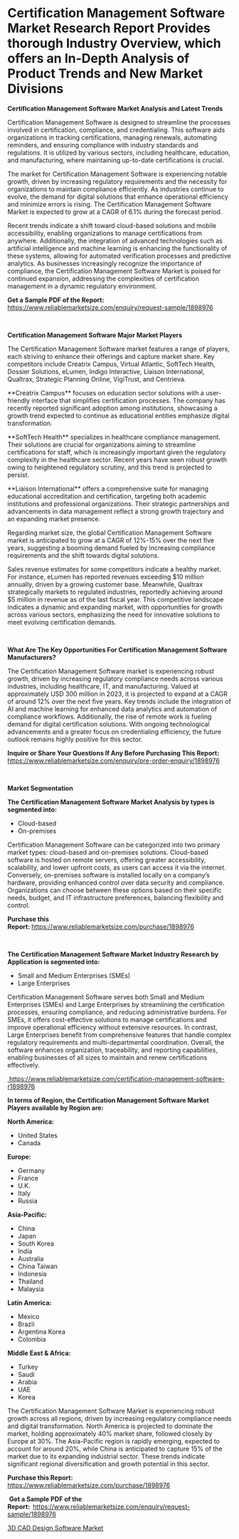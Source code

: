 <p><h1>Certification Management Software Market Research Report Provides thorough Industry Overview, which offers an In-Depth Analysis of Product Trends and New Market Divisions</h1></p><p><strong>Certification Management Software Market Analysis and Latest Trends</strong></p>
<p><p>Certification Management Software is designed to streamline the processes involved in certification, compliance, and credentialing. This software aids organizations in tracking certifications, managing renewals, automating reminders, and ensuring compliance with industry standards and regulations. It is utilized by various sectors, including healthcare, education, and manufacturing, where maintaining up-to-date certifications is crucial.</p><p>The market for Certification Management Software is experiencing notable growth, driven by increasing regulatory requirements and the necessity for organizations to maintain compliance efficiently. As industries continue to evolve, the demand for digital solutions that enhance operational efficiency and minimize errors is rising. The Certification Management Software Market is expected to grow at a CAGR of 6.1% during the forecast period.</p><p>Recent trends indicate a shift toward cloud-based solutions and mobile accessibility, enabling organizations to manage certifications from anywhere. Additionally, the integration of advanced technologies such as artificial intelligence and machine learning is enhancing the functionality of these systems, allowing for automated verification processes and predictive analytics. As businesses increasingly recognize the importance of compliance, the Certification Management Software Market is poised for continued expansion, addressing the complexities of certification management in a dynamic regulatory environment.</p></p>
<p><strong>Get a Sample PDF of the Report:&nbsp;</strong> <a href="https://www.reliablemarketsize.com/enquiry/request-sample/1898976?utm_campaign=2336&utm_medium=2&utm_source=Github&utm_content=ia&utm_term=09032025&utm_id=certification-management-software">https://www.reliablemarketsize.com/enquiry/request-sample/1898976</a></p>
<p>&nbsp;</p>
<p><strong>Certification Management Software Major Market Players</strong></p>
<p><p>The Certification Management Software market features a range of players, each striving to enhance their offerings and capture market share. Key competitors include Creatrix Campus, Virtual Atlantic, SoftTech Health, Dossier Solutions, eLumen, Indigo Interactive, Liaison International, Qualtrax, Strategic Planning Online, VigiTrust, and Centrieva.</p><p>**Creatrix Campus** focuses on education sector solutions with a user-friendly interface that simplifies certification processes. The company has recently reported significant adoption among institutions, showcasing a growth trend expected to continue as educational entities emphasize digital transformation.</p><p>**SoftTech Health** specializes in healthcare compliance management. Their solutions are crucial for organizations aiming to streamline certifications for staff, which is increasingly important given the regulatory complexity in the healthcare sector. Recent years have seen robust growth owing to heightened regulatory scrutiny, and this trend is projected to persist.</p><p>**Liaison International** offers a comprehensive suite for managing educational accreditation and certification, targeting both academic institutions and professional organizations. Their strategic partnerships and advancements in data management reflect a strong growth trajectory and an expanding market presence.</p><p>Regarding market size, the global Certification Management Software market is anticipated to grow at a CAGR of 12%-15% over the next five years, suggesting a booming demand fueled by increasing compliance requirements and the shift towards digital solutions.</p><p>Sales revenue estimates for some competitors indicate a healthy market. For instance, eLumen has reported revenues exceeding $10 million annually, driven by a growing customer base. Meanwhile, Qualtrax strategically markets to regulated industries, reportedly achieving around $5 million in revenue as of the last fiscal year. This competitive landscape indicates a dynamic and expanding market, with opportunities for growth across various sectors, emphasizing the need for innovative solutions to meet evolving certification demands.</p></p>
<p>&nbsp;</p>
<p><strong>What Are The Key Opportunities For Certification Management Software Manufacturers?</strong></p>
<p><p>The Certification Management Software market is experiencing robust growth, driven by increasing regulatory compliance needs across various industries, including healthcare, IT, and manufacturing. Valued at approximately USD 300 million in 2023, it is projected to expand at a CAGR of around 12% over the next five years. Key trends include the integration of AI and machine learning for enhanced data analytics and automation of compliance workflows. Additionally, the rise of remote work is fueling demand for digital certification solutions. With ongoing technological advancements and a greater focus on credentialing efficiency, the future outlook remains highly positive for this sector.</p></p>
<p><strong>Inquire or Share Your Questions If Any Before Purchasing This Report:</strong> <a href="https://www.reliablemarketsize.com/enquiry/pre-order-enquiry/1898976?utm_campaign=2336&utm_medium=2&utm_source=Github&utm_content=ia&utm_term=09032025&utm_id=certification-management-software">https://www.reliablemarketsize.com/enquiry/pre-order-enquiry/1898976</a></p>
<p>&nbsp;</p>
<p><strong>Market Segmentation</strong></p>
<p><strong>The Certification Management Software Market Analysis by types is segmented into:</strong></p>
<p><ul><li>Cloud-based</li><li>On-premises</li></ul></p>
<p><p>Certification Management Software can be categorized into two primary market types: cloud-based and on-premises solutions. Cloud-based software is hosted on remote servers, offering greater accessibility, scalability, and lower upfront costs, as users can access it via the internet. Conversely, on-premises software is installed locally on a company’s hardware, providing enhanced control over data security and compliance. Organizations can choose between these options based on their specific needs, budget, and IT infrastructure preferences, balancing flexibility and control.</p></p>
<p><strong>Purchase this Report:&nbsp;</strong><a href="https://www.reliablemarketsize.com/purchase/1898976?utm_campaign=2336&utm_medium=2&utm_source=Github&utm_content=ia&utm_term=09032025&utm_id=certification-management-software">https://www.reliablemarketsize.com/purchase/1898976</a></p>
<p>&nbsp;</p>
<p><strong>The Certification Management Software Market Industry Research by Application is segmented into:</strong></p>
<p><ul><li>Small and Medium Enterprises (SMEs)</li><li>Large Enterprises</li></ul></p>
<p><p>Certification Management Software serves both Small and Medium Enterprises (SMEs) and Large Enterprises by streamlining the certification processes, ensuring compliance, and reducing administrative burdens. For SMEs, it offers cost-effective solutions to manage certifications and improve operational efficiency without extensive resources. In contrast, Large Enterprises benefit from comprehensive features that handle complex regulatory requirements and multi-departmental coordination. Overall, the software enhances organization, traceability, and reporting capabilities, enabling businesses of all sizes to maintain and renew certifications effectively.</p></p>
<p><a href="https://www.reliablemarketsize.com/certification-management-software-r1898976?utm_campaign=2336&utm_medium=2&utm_source=Github&utm_content=ia&utm_term=09032025&utm_id=certification-management-software">&nbsp;https://www.reliablemarketsize.com/certification-management-software-r1898976</a></p>
<p><strong>In terms of Region, the Certification Management Software Market Players available by Region are:</strong></p>
<p>
    <p> <strong> North America: </strong>
        <ul>
            <li>United States</li>
            <li>Canada</li>
        </ul>
        </p> 
    <p> <strong> Europe: </strong>
        <ul>
            <li>Germany</li>
            <li>France</li>
            <li>U.K.</li>
            <li>Italy</li>
            <li>Russia</li>
        </ul>
        </p> 
    <p> <strong> Asia-Pacific: </strong>
        <ul>
            <li>China</li>
            <li>Japan</li>
            <li>South Korea</li>
            <li>India</li>
            <li>Australia</li>
            <li>China Taiwan</li>
            <li>Indonesia</li>
            <li>Thailand</li>
            <li>Malaysia</li>
        </ul>
        </p> 
    <p> <strong> Latin America: </strong>
        <ul>
            <li>Mexico</li>
            <li>Brazil</li>
            <li>Argentina Korea</li>
            <li>Colombia</li>
        </ul>
        </p> 
    <p> <strong> Middle East & Africa: </strong>
        <ul>
            <li>Turkey</li>
            <li>Saudi</li>
            <li>Arabia</li>
            <li>UAE</li>
            <li>Korea</li>
        </ul>
    </p>
    </p>
<p><p>The Certification Management Software Market is experiencing robust growth across all regions, driven by increasing regulatory compliance needs and digital transformation. North America is projected to dominate the market, holding approximately 40% market share, followed closely by Europe at 30%. The Asia-Pacific region is rapidly emerging, expected to account for around 20%, while China is anticipated to capture 15% of the market due to its expanding industrial sector. These trends indicate significant regional diversification and growth potential in this sector.</p></p>
<p><strong>Purchase this Report: </strong><a href="https://www.reliablemarketsize.com/purchase/1898976?utm_campaign=2336&utm_medium=2&utm_source=Github&utm_content=ia&utm_term=09032025&utm_id=certification-management-software">https://www.reliablemarketsize.com/purchase/1898976</a></p>
<p>&nbsp;<strong>Get a Sample PDF of the Report:&nbsp;&nbsp;</strong><a href="https://www.reliablemarketsize.com/enquiry/request-sample/1898976?utm_campaign=2336&utm_medium=2&utm_source=Github&utm_content=ia&utm_term=09032025&utm_id=certification-management-software">https://www.reliablemarketsize.com/enquiry/request-sample/1898976</a></p>
<p><strong></strong></p>
<p><p><a href="https://github.com/yazminwollma30/Market-Research-Report-List-1/blob/main/3d-cad-design-software-market.md?utm_campaign=2336&utm_medium=2&utm_source=Github&utm_content=ia&utm_term=09032025&utm_id=certification-management-software">3D CAD Design Software Market</a></p></p>